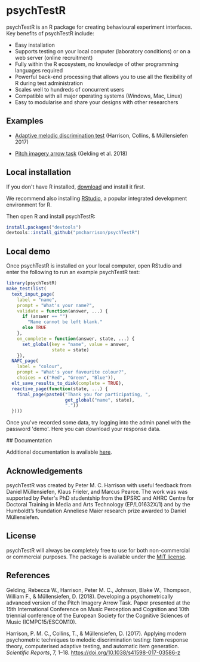 # psychTestR

psychTestR is an R package for creating behavioural experiment interfaces.
Key benefits of psychTestR include:

- Easy installation
- Supports testing on your local computer (laboratory conditions) or on a web server (online recruitment)
- Fully within the R ecosystem, no knowledge of other programming languages required
- Powerful back-end processing that allows you to use all the flexibility of R during test administration
- Scales well to hundreds of concurrent users
- Compatible with all major operating systems (Windows, Mac, Linux)
- Easy to modularise and share your designs with other researchers


## Examples

- [Adaptive melodic discrimination test](http://shiny.pmcharrison.com/mdt-demo)
(Harrison, Collins, & Müllensiefen 2017)

- [Pitch imagery arrow task](http://shiny.pmcharrison.com/piat-demo) (Gelding et al. 2018)

## Local installation

If you don't have R installed, [download](https://cloud.r-project.org/) and install it first. 

We recommend also installing [RStudio](https://www.rstudio.com/),
a popular integrated development environment for R.

Then open R and install psychTestR:

```r
install.packages("devtools")
devtools::install_github("pmcharrison/psychTestR")
```

## Local demo

Once psychTestR is installed on your local computer, 
open RStudio and enter the following to run an example psychTestR test:

```r
library(psychTestR)
make_test(list(
  text_input_page(
    label = "name", 
    prompt = "What's your name?", 
    validate = function(answer, ...) {
      if (answer == "")
        "Name cannot be left blank."
      else TRUE
    },
    on_complete = function(answer, state, ...) {
      set_global(key = "name", value = answer,
                 state = state)
    }),
  NAFC_page(
    label = "colour",
    prompt = "What's your favourite colour?",
    choices = c("Red", "Green", "Blue")),
  elt_save_results_to_disk(complete = TRUE),
  reactive_page(function(state, ...) {
    final_page(paste0("Thank you for participating, ", 
                      get_global("name", state),
                      "."))
  })))
```

Once you've recorded some data, try logging into the admin panel with the password 'demo'.
Here you can download your response data.

## Documentation

Additional documentation is available [here](https://github.com/pmcharrison/psychTestR/wiki).

## Acknowledgements

psychTestR was created by Peter M. C. Harrison
with useful feedback from 
Daniel Müllensiefen, Klaus Frieler, and Marcus Pearce.
The work was was supported by Peter's PhD studentship from 
the EPSRC and AHRC Centre for Doctoral Training
in Media and Arts Technology (EP/L01632X/1)
and by the Humboldt’s foundation Anneliese Maier research prize awarded to Daniel Müllensiefen.

## License

psychTestR will always be completely free to use for both non-commercial or commercial purposes.
The package is available under the [MIT license](https://opensource.org/licenses/MIT).

## References

Gelding, Rebecca W., Harrison, Peter M. C.,
Johnson, Blake W., Thompson, William F.,
& Müllensiefen, D. (2018).
Developing a psychometrically advanced version of the Pitch Imagery Arrow Task.
Paper presented at the 15th International Conference on Music Perception and Cognition and
10th triennial conference of the European Society for the Cognitive Sciences of Music
(ICMPC15/ESCOM10).

Harrison, P. M. C., Collins, T., & Müllensiefen, D. (2017). 
Applying modern psychometric techniques to melodic discrimination testing: 
Item response theory, computerised adaptive testing, and automatic item generation. 
*Scientific Reports*, 7, 1–18. https://doi.org/10.1038/s41598-017-03586-z

